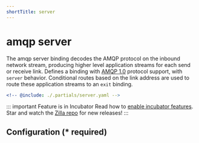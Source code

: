 ```yaml
---
shortTitle: server
---
```


# amqp server

The amqp server binding decodes the AMQP protocol on the inbound network stream, producing higher level application streams for each send or receive link. Defines a binding with [AMQP 1.0](https://docs.oasis-open.org/amqp/core/v1.0/os/amqp-core-overview-v1.0-os.html) protocol support, with `server` behavior. Conditional routes based on the link address are used to route these application streams to an `exit` binding.

```yaml {3}
<!-- @include: ./.partials/server.yaml -->
```

::: important Feature is in Incubator
Read how to [enable incubator features](../../../../how-tos/deploy-operate/index.md#enable-incubator-features). Star and watch the [Zilla repo](https://github.com/aklivity/zilla/releases) for new releases!
:::

## Configuration (\* required)

<!-- @include: ./.partials/routes.md -->
<!-- @include: ../.partials/exit.md -->
<!-- @include: ../.partials/telemetry.md -->
